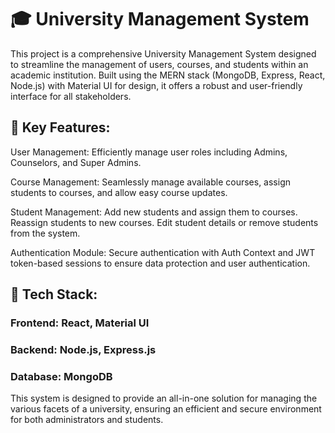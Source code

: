 # 🎓 University Management System
This project is a comprehensive University Management System designed to streamline the management of users, courses, and students within an academic institution. Built using the MERN stack (MongoDB, Express, React, Node.js) with Material UI for design, it offers a robust and user-friendly interface for all stakeholders.

## 🔑 Key Features:
User Management: Efficiently manage user roles including Admins, Counselors, and Super Admins.

Course Management: Seamlessly manage available courses, assign students to courses, and allow easy course updates.

Student Management:
Add new students and assign them to courses.
Reassign students to new courses.
Edit student details or remove students from the system.

Authentication Module:
Secure authentication with Auth Context and JWT token-based sessions to ensure data protection and user authentication.

## 🚀 Tech Stack:
### Frontend: React, Material UI
### Backend: Node.js, Express.js
### Database: MongoDB
This system is designed to provide an all-in-one solution for managing the various facets of a university, ensuring an efficient and secure environment for both administrators and students.

